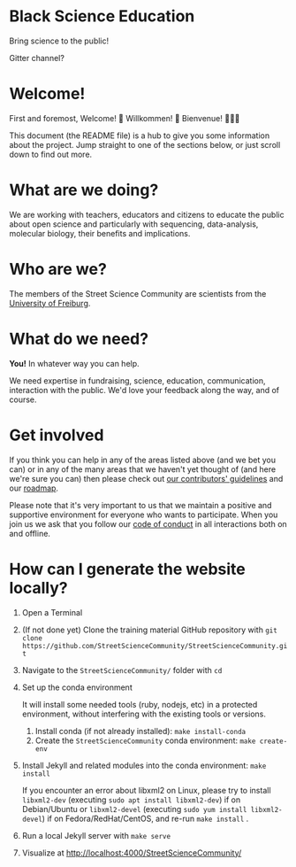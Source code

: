 Black Science Education
=======================

Bring science to the public!

Gitter channel?

# Welcome!

First and foremost, Welcome! 🎉 Willkommen! 🎊 Bienvenue! 🎈🎈🎈

This document (the README file) is a hub to give you some information about the project. Jump straight to one of the sections below, or just scroll down to find out more.

# What are we doing?

We are working with teachers, educators and citizens to educate the public about open science and particularly with sequencing, data-analysis, molecular biology, their benefits and implications.

# Who are we?

The members of the Street Science Community are scientists from the [University of Freiburg](https://www.uni-freiburg.de/). 

# What do we need?

**You!** In whatever way you can help.

We need expertise in fundraising, science, education, communication, interaction with the public. We'd love your feedback along the way, and of course.

# Get involved

If you think you can help in any of the areas listed above (and we bet you can) or in any of the many areas that we haven't yet thought of (and here we're sure you can) then please check out [our contributors' guidelines](CONTRIBUTING.md) and our [roadmap](roadmap.md).

Please note that it's very important to us that we maintain a positive and supportive environment for everyone who wants to participate. When you join us we ask that you follow our [code of conduct](CODE_OF_CONDUCT.md) in all interactions both on and offline.

# How can I generate the website locally?

1. Open a Terminal
2. (If not done yet) Clone the training material GitHub repository with `git clone https://github.com/StreetScienceCommunity/StreetScienceCommunity.git`
3. Navigate to the `StreetScienceCommunity/` folder with `cd`
4. Set up the conda environment

    It will install some needed tools (ruby, nodejs, etc) in a protected environment, without interfering with the existing tools or versions.

    1. Install conda (if not already installed): `make install-conda`
    2. Create the `StreetScienceCommunity` conda environment: `make create-env`

4. Install Jekyll and related modules into the conda environment: `make install`

    If you encounter an error about libxml2 on Linux, please try to install `libxml2-dev` (executing `sudo apt install libxml2-dev`) if on Debian/Ubuntu or `libxml2-devel` (executing `sudo yum install libxml2-devel`) if on Fedora/RedHat/CentOS, and re-run `make install` .

5. Run a local Jekyll server with `make serve`
6. Visualize at [http://localhost:4000/StreetScienceCommunity/ ](http://localhost:4000/StreetScienceCommunity/)
